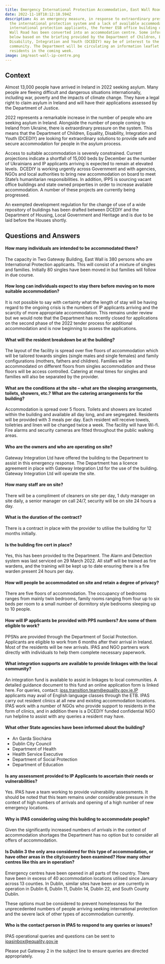 ```yaml
---
title: Emergency International Protection Accommodation, East Wall Road
date: 2022-11-18T18:12:18.594Z
description: As an emergency measure, in response to extraordinary pressure on
  the international protection system and a lack of available accommodation for
  international protection applicants, the former ESB office building on East
  Wall Road has been converted into an accommodation centre. Some information
  below based on the briefing provided by the Department of Children, Equality,
  Disability, Integration and Youth (DCEDIY) may be of interest to the local
  community. The Department will be circulating an information leaflet to all
  residents in the coming week.
image: img/east-wall-ip-centre.png
---
```

## **C﻿ontext**

Almost 13,000 people have arrived in Ireland in 2022 seeking asylum. Many people are fleeing difficult  and dangerous situations internationally, including war, poverty and the impacts of climate change. They have a legal right to claim asylum in Ireland and will have their applications assessed by the Department of Justice.

2﻿022 represents a remarkable increase in the number of people who are seeking asylum in Ireland. Alongside the number of people coming to Ireland from Ukraine, there is extraordinary pressure on the system. This means that the Department of Children, Equality, Disability, Integration and Youth (DCEDIY) are looking for extraordinary solutions to provide safe and secure accommodation for people in the asylum process. 

Access to suitable accommodation is severely constrained. Current projections indicate a shortfall of 15,000 beds by December as the number of Ukrainians and IP applicants arriving is expected to remain at elevated levels.  DCEDIY is working urgently across Government and with agencies, NGOs and local authorities to bring new accommodation on board to meet State’s humanitarian responsibilities. In addition, IPPS is sourcing vacant office buildings and state owned properties in order to increase available accommodation. A number of these projects are currently being progressed. 

An exempted development regulation for the change of use of a wide repository of buildings has been drafted between DCEDIY and the Department of Housing, Local Government and Heritage and is due to be laid before the Houses shortly.     

## Questions and Answers

#### How many individuals are intended to be accommodated there?

The capacity in Two Gateway Building, East Wall is 380 persons who are International Protection applicants. This will consist of a mixture of singles and families. Initially 80 singles have been moved in but families will follow in due course. 

#### How long can individuals expect to stay there before moving on to more suitable accommodation?

It is not possible to say with certainty what the length of stay will be having regard to the ongoing crisis is the numbers of IP applicants arriving and the scarcity of more appropriate accommodation. This remains under review but we would note that the Department has recently closed for applications on the second phase of the 2022 tender process for additional accommodation and is now beginning to assess the applications.  

#### What will the resident breakdown be at the building?

The layout of the facility is spread over five floors of accommodation which will be tailored towards singles (single males and single females) and family configurations (mothers, fathers and children). Families will be accommodated on different floors from singles accommodation and these floors will be access controlled.  Catering at meal times for singles and families will also be separated by the provider.  

#### What are the conditions at the site – what are the sleeping arrangements, toilets, showers, etc.? What are the catering arrangements for the building?

Accommodation is spread over 5 floors. Toilets and showers are located within the building and available all day long, and are segregated. Residents will be provided with 3 meals per day.   Each resident will receive towels, toiletries and linen will be changed twice a week. The facility will have Wi-fi. Fire alarms and security cameras are fitted throughout the public walking areas.

#### Who are the owners and who are operating on site?

Gateway Integration Ltd have offered the building to the Department to assist in this emergency response. The Department has a licence agreement in place with Gateway Integration Ltd for the use of the building. Gateway Integration Ltd will operate the site.   

#### How many staff are on site?

 There will be a compliment of cleaners on site per day, 1 duty manager on site daily, a senior manager on call 24/7, security will be on site 24 hours a day. 

#### What is the duration of the contract?

There is a contract in place with the provider to utilise the building for 12 months initially.  

#### Is the building fire cert in place?

Yes, this has been provided to the Department. The Alarm and Detection system was last serviced on 29 March 2022. All staff will be trained as fire wardens, and the training will be kept up to date ensuring there is a fire warden present 24 hours per day. 

#### **How will people be accommodated on site and retain a degree of privacy?**

There are five floors of accommodation. The occupancy of bedrooms ranges from mainly twin bedrooms, family rooms ranging from four up to six beds per room to a small number of dormitory style bedrooms sleeping up to 10 people.  

#### **How will IP applicants be provided with PPS numbers? Are some of them eligible to work?**

PPSNs are provided through the Department of Social Protection. Applicants are eligible to work from 6 months after their arrival in Ireland. Most of the residents will be new arrivals. IPAS and NGO partners work directly with individuals to help them complete necessary paperwork.  

#### **What integration supports are available to provide linkages with the local community?**

An integration fund is available to assist in linkages to local communities. A detailed guidance document to this fund an online application form is linked here. For queries, contact: ipss.transition.team@equality.gov.ie.IP applicants may avail of English language classes through the ETB. IPAS carry out resident clinics at all new and existing accommodation locations. IPAS work with a number of NGOs who provide support to residents in the form of clinics, and in addition there is a DCEDIY funded confidential NGO run helpline to assist with any queries a resident may have.  

#### What other State agencies have been informed about the building?

* An Garda Siochána 
* Dublin City Council 
* Department of Health 
* Health Service Executive 
* Department of Social Protection 
* Department of Education 

#### Is any assessment provided to IP Applicants to ascertain their needs or vulnerabilities?

Yes. IPAS have a team working to provide vulnerability assessments. It should be noted that this team remains under considerable pressure in the context of high numbers of arrivals and opening of a high number of new emergency locations. 

#### Why is IPAS considering using this building to accommodate people?

Given the significantly increased numbers of arrivals in the context of accommodation shortages the Department has no option but to consider all offers of accommodation.  

#### Is Dublin 3 the only area considered for this type of accommodation, or have other areas in the city/country been examined? How many other centres like this are in operation?

Emergency centres have been opened in all parts of the country. There have been in excess of 40 accommodation locations utilised since January across 13 counties. In Dublin, similar sites have been or are currently in operation in Dublin 6, Dublin 11, Dublin 14, Dublin 22, and South County Dublin.  

These options must be considered to prevent homelessness for the unprecedented numbers of people arriving seeking international protection and the severe lack of other types of accommodation currently.  

#### Who is the contact person in IPAS to respond to any queries or issues?

IPAS operational queries and questions can be sent to ipasinbox@equality.gov.ie   

Please put Gateway 2 in the subject line to ensure queries are directed appropriately.